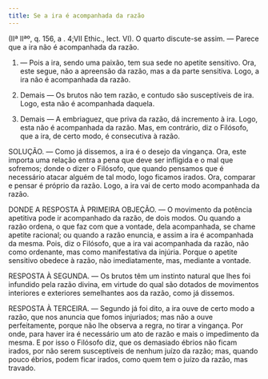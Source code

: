 ```yaml
---
title: Se a ira é acompanhada da razão
---
```


(IIª IIªº, q. 156, a . 4;VII Ethic., lect. VI).
  O quarto discute-se assim. — Parece que a ira não é acompanhada da razão.  

1. — Pois a ira, sendo uma paixão, tem sua sede no apetite sensitivo. Ora, este segue, não a apreensão da razão, mas a da parte sensitiva. Logo, a ira não é acompanhada da razão.  

2. Demais — Os brutos não tem razão, e contudo são susceptíveis de ira. Logo, esta não é acompanhada daquela. 

3. Demais — A embriaguez, que priva da razão, dá incremento à ira. Logo, esta não é acompanhada da razão.  Mas, em contrário, diz o Filósofo, que a ira, de certo modo, é consecutiva à razão.  

SOLUÇÃO. — Como já dissemos, a ira é o desejo da vingança. Ora, este importa uma relação entra a pena que deve ser infligida e o mal que sofremos; donde o dizer o Filósofo, que quando pensamos que é necessário atacar alguém de tal modo, logo ficamos irados. Ora, comparar e pensar é próprio da razão. Logo, a ira vai de certo modo acompanhada da razão.  

DONDE A RESPOSTA À PRIMEIRA OBJEÇÃO. — O movimento da potência apetitiva pode ir acompanhado da razão, de dois modos. Ou quando a razão ordena, o que faz com que a vontade, dela acompanhada, se chame apetite racional; ou quando a razão enuncia, e assim a ira é acompanhada da mesma. Pois, diz o Filósofo, que a ira vai acompanhada da razão, não como ordenante, mas como manifestativa da injúria. Porque o apetite sensitivo obedece à razão, não imediatamente, mas, mediante a vontade.  

RESPOSTA À SEGUNDA. — Os brutos têm um instinto natural que lhes foi infundido pela razão divina, em virtude do qual são dotados de movimentos interiores e exteriores semelhantes aos da razão, como já dissemos.  

RESPOSTA À TERCEIRA. — Segundo já foi dito, a ira ouve de certo modo a razão, que nos anuncia que fomos injuriados; mas não a ouve perfeitamente, porque não lhe observa a regra, no tirar a vingança. Por onde, para haver ira é necessário um ato de razão e mais o impedimento da mesma. E por isso o Filósofo diz, que os demasiado ébrios não ficam irados, por não serem susceptíveis de nenhum juízo da razão; mas, quando pouco ébrios, podem ficar irados, como quem tem o juízo da razão, mas travado.